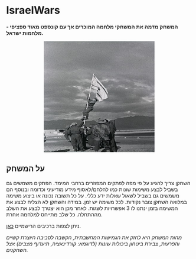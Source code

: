 # IsraelWars

**המשחק מדמה את המשחקי מלחמה  המוכרים אך עם קונספט מאוד ספציפי - מלחמות ישראל.** 

<p align="center">
 <img
   src="/images/Raising_the_Ink_Flag.jpg"
   alt="Raising_the_Ink_Flag"
   title="Raising_the_Ink_Flag"
   style="display: inline-block; width: 300px; height: 300px; margin-left: auto; margin-right: auto;">
 </p>

## על המשחק
השחקן צריך להגיע על פי מפה לפתקים המפוזרים ברחבי המימד. הפתקים משמשים גם בשביל לבצע משימות שונות כמו להלחם/לאסוף מידע מודיעיני וכדומה ובנוסף הם משמשים גם בשביל לשאול שאלות ידע כללי. על כל תשובה נכונה או ביצוע משימה במלואה השחקן צובר נקודות. לכל משימה יש זמן. במידה והשחקן לא הצליח לבצע את המשימה בזמן ינתנו לו 3 אפשרויות לשגות. לאחר מכן הוא יצטרך לבצע את השלב מההתחלה. כל שלב מתייחס למלחמה אחרת.

ניתן לצפות ברכיבים הרישמיים [כאן](https://github.com/Game-Dev-RDA/IsraelWars/blob/main/formal-elements.md).

*מהות המשחק היא לחזק את הגמישות המחשבתית, הקשבה לסביבה היוצרת קשיים והפרעות, צבירת ביטחון ביכולות שונות (לדוגמא: קורדינאציה, תיעדוף מצבים) אצל השחקנים.*
